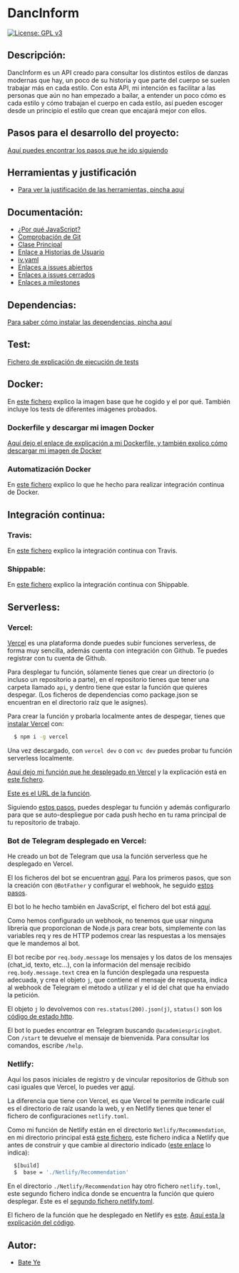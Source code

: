# DancInform
[![License: GPL v3](https://img.shields.io/badge/License-GPLv3-blue.svg)](https://www.gnu.org/licenses/gpl-3.0)
## Descripción:
DancInform es un API creado para consultar los distintos estilos de danzas modernas que hay, un poco de su historia y que parte del cuerpo se suelen trabajar más en cada estilo.
Con esta API, mi intención es facilitar a las personas que aún no han empezado a bailar, a entender un poco cómo es cada estilo y cómo trabajan el cuerpo en cada estilo, así pueden escoger desde un principio el estilo que crean que encajará mejor con ellos.
## Pasos para el desarrollo del proyecto:
[Aquí puedes encontrar los pasos que he ido siguiendo](https://github.com/WolfYe98/Proyecto_IV_Bate/blob/master/docs/pasosaseguir.md)


## Herramientas y justificación
- [Para ver la justificación de las herramientas, pincha aquí](/docs/justificacion.md)


## Documentación:
- [¿Por qué JavaScript?](docs/herramientas.md)
- [Comprobación de Git](docs/comprobacion.md)
- [Clase Principal](https://github.com/WolfYe98/Proyecto_IV_Bate/blob/master/app/database.js)
- [Enlace a Historias de Usuario](https://github.com/WolfYe98/Proyecto_IV_Bate/milestone/2)
- [iv.yaml](https://github.com/WolfYe98/Proyecto_IV_Bate/blob/master/iv.yaml)
- [Enlaces a issues abiertos](https://github.com/WolfYe98/Proyecto_IV_Bate/issues)
- [Enlaces a issues cerrados](https://github.com/WolfYe98/Proyecto_IV_Bate/issues?q=is%3Aissue+is%3Aclosed)
- [Enlaces a milestones](https://github.com/WolfYe98/Proyecto_IV_Bate/milestones)


## Dependencias:
[Para saber cómo instalar las dependencias, pincha aquí](docs/dependencias.md)


## Test:
[Fichero de explicación de ejecución de tests](docs/test.md)


## Docker:
En [este fichero](docs/dockerimagebase.md) explico la imagen base que he cogido y el por qué. También incluye los tests de diferentes imágenes probados.

### Dockerfile y descargar mi imagen Docker
[Aquí dejo el enlace de explicación a mi Dockerfile, y también explico cómo descargar mi imagen de Docker](docs/dockerfile.md)

### Automatización Docker
En [este fichero](docs/integraciondocker.md) explico lo que he hecho para realizar integración continua de Docker.


## Integración continua:
### Travis:
En [este fichero](docs/travis.md) explico la integración continua con Travis.

### Shippable:
En [este fichero](docs/shippable.md) explico la integración continua con Shippable.


## Serverless:
### Vercel:
[Vercel](https://vercel.com/) es una plataforma donde puedes subir funciones serverless, de forma muy sencilla, además cuenta con integración con Github. Te puedes registrar con tu cuenta de Github.

Para desplegar tu función, sólamente tienes que crear un directorio (o incluso un repositorio a parte), en el repositorio tienes que tener una carpeta llamado ```api```, y dentro tiene que estar la función que quieres despegar. (Los ficheros de dependencias como package.json se encuentran en el directorio raíz que le asignes).

Para crear la función y probarla localmente antes de despegar, tienes que [instalar Vercel](https://vercel.com/download) con:
```bash
  $ npm i -g vercel
```

Una vez descargado, con ```vercel dev``` o con ```vc dev``` puedes probar tu función serverless localmente.

[Aquí dejo mi función que he desplegado en Vercel](https://github.com/WolfYe98/Proyecto_IV_Bate/blob/master/Vercel/Academies-pricing/api/academiesPricing.js) y la explicación está en [este fichero](docs/vercel.md).

[Este es el URL de la función](http://academies-pricing.vercel.app/api/academiesPricing).

Siguiendo [estos pasos](https://vercel.com/docs/git), puedes desplegar tu función y además configurarlo para que se auto-despliegue por cada push hecho en tu rama principal de tu repositorio de trabajo.


### Bot de Telegram desplegado en Vercel:
He creado un bot de Telegram que usa la función serverless que he desplegado en Vercel.

El los ficheros del bot se encuentran [aquí](https://github.com/WolfYe98/Proyecto_IV_Bate/tree/master/Vercel/pricing-bot).
Para los primeros pasos, que son la creación con ```@BotFather``` y configurar el webhook, he seguido [estos pasos](https://planetachatbot.com/telegram-bot-webhook-heroku-fa53c5d72081).

El bot lo he hecho también en JavaScript, el fichero del bot está [aquí](https://github.com/WolfYe98/Proyecto_IV_Bate/blob/master/Vercel/pricing-bot/api/pricingbot.js).

Como hemos configurado un webhook, no tenemos que usar ninguna librería que proporcionan de Node.js para crear bots, simplemente con las variables req y res de HTTP podemos crear las respuestas a los mensajes que le mandemos al bot.

El bot recibe por ```req.body.message``` los mensajes y los datos de los mensajes (chat_id, texto, etc...), con la información del mensaje recibido ```req.body.message.text``` crea en la función desplegada una respuesta adecuada, y crea el objeto ```j```, que contiene el mensaje de respuesta, indica al webhook de Telegram el método a utilizar y el id del chat que ha enviado la petición.

El objeto ```j``` lo devolvemos con ```res.status(200).json(j)```, ```status()``` son los [código de estado http](https://developer.mozilla.org/es/docs/Web/HTTP/Status).

El bot lo puedes encontrar en Telegram buscando ```@academiespricingbot```.
Con ```/start``` te devuelve el mensaje de bienvenida.
Para consultar los comandos, escribe ```/help```.


### Netlify:
Aquí los pasos iniciales de registro y de vincular repositorios de Github son casi iguales que Vercel, lo puedes ver [aquí](https://www.netlify.com/blog/2016/09/29/a-step-by-step-guide-deploying-on-netlify/).

La diferencia que tiene con Vercel, es que Vercel te permite indicarle cuál es el directorio de raíz usando la web, y en Netlify tienes que tener el fichero de configuraciones ```netlify.toml```.

Como mi función de Netlify están en el directorio ```Netlify/Recommendation```, en mi directorio principal está [este fichero](https://github.com/WolfYe98/Proyecto_IV_Bate/blob/master/netlify.toml), este fichero indica a Netlify que antes de construir y que cambie al directorio indicado ([este enlace](https://docs.netlify.com/configure-builds/get-started/#definitions) lo indica):
```bash
  $[build]
  $  base = './Netlify/Recommendation'
```

En el directorio ```./Netlify/Recommendation``` hay otro fichero ```netlify.toml```, este segundo fichero indica donde se encuentra la función que quiero desplegar.
Este es el [segundo fichero netlify.toml](https://github.com/WolfYe98/Proyecto_IV_Bate/blob/master/Netlify/Recommendation/netlify.toml).

El fichero de la función que he desplegado en Netlify es [este](https://github.com/WolfYe98/Proyecto_IV_Bate/blob/master/Netlify/Recommendation/functions/recomendacion.js).
[Aquí esta la explicación del código](docs/netlify.md).

## Autor:
- [Bate Ye](https://github.com/WolfYe98)
